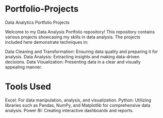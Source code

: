 # Portfolio-Projects
Data Analytics Portfolio Projects

Welcome to my Data Analysis Portfolio repository! This repository contains various projects showcasing my skills in data analysis. The projects included here demonstrate techniques in:

Data Cleaning and Transformation: Ensuring data quality and preparing it for analysis.
Data Analysis: Extracting insights and making data-driven decisions.
Data Visualization: Presenting data in a clear and visually appealing manner.

# Tools Used

Excel: For data manipulation, analysis, and visualization.
Python: Utilizing libraries such as Pandas, NumPy, and Matplotlib for comprehensive data analysis.
Power BI: Creating interactive dashboards and reports.

